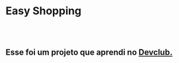 <h1>Easy Shopping</h1>
<br>
<br>
<h2>Esse foi um projeto que aprendi no <a href="https://rodolfomori.com.br/devclub" </a> Devclub.</h2>

